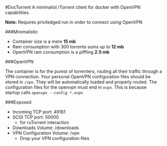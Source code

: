 #DocTorrent
A minimalist rTorrent client for docker with OpenVPN capabilities.

**Note:** Requires priviledged run in order to connect using OpenVPN

###Minimalistic

* Container size is a mere **15 mb**
* Ram consumption with 300 torrents sums up to **12 mb**
* OpenVPN ram consumption is a piffling **2.5 mb**


###OpenVPN

The container is for the purest of torrenters, routing all their traffic through a VPN connection. Your personal OpenVPN configuration files should be stored in `/vpn`. They will be automatically loaded and properly routed. The configuration files for the openvpn must end in `ovpn`. This is because startup calls `openvpn --config *.ovpn`

###Exposed
* Incoming TCP port: 49161
* SCGI TCP port: 50000
    * for ruTorrent interaction
* Downloads Volume: /downloads
* VPN Configuration Volume: /vpn
    * Drop your VPN configuration files